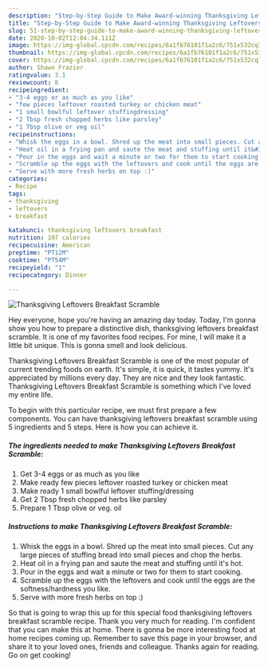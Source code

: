 ```yaml
---
description: "Step-by-Step Guide to Make Award-winning Thanksgiving Leftovers Breakfast Scramble"
title: "Step-by-Step Guide to Make Award-winning Thanksgiving Leftovers Breakfast Scramble"
slug: 51-step-by-step-guide-to-make-award-winning-thanksgiving-leftovers-breakfast-scramble
date: 2020-10-02T12:04:34.111Z
image: https://img-global.cpcdn.com/recipes/6a1fb76101f1a2c6/751x532cq70/thanksgiving-leftovers-breakfast-scramble-recipe-main-photo.jpg
thumbnail: https://img-global.cpcdn.com/recipes/6a1fb76101f1a2c6/751x532cq70/thanksgiving-leftovers-breakfast-scramble-recipe-main-photo.jpg
cover: https://img-global.cpcdn.com/recipes/6a1fb76101f1a2c6/751x532cq70/thanksgiving-leftovers-breakfast-scramble-recipe-main-photo.jpg
author: Shawn Frazier
ratingvalue: 3.1
reviewcount: 8
recipeingredient:
- "3-4 eggs or as much as you like"
- "few pieces leftover roasted turkey or chicken meat"
- "1 small bowlful leftover stuffingdressing"
- "2 Tbsp fresh chopped herbs like parsley"
- "1 Tbsp olive or veg oil"
recipeinstructions:
- "Whisk the eggs in a bowl. Shred up the meat into small pieces. Cut any large pieces of stuffing bread into small pieces and chop the herbs."
- "Heat oil in a frying pan and saute the meat and stuffing until it&#39;s hot."
- "Pour in the eggs and wait a minute or two for them to start cooking."
- "Scramble up the eggs with the leftovers and cook until the eggs are the softness/hardness you like."
- "Serve with more fresh herbs on top :)"
categories:
- Recipe
tags:
- thanksgiving
- leftovers
- breakfast

katakunci: thanksgiving leftovers breakfast 
nutrition: 197 calories
recipecuisine: American
preptime: "PT12M"
cooktime: "PT54M"
recipeyield: "1"
recipecategory: Dinner

---
```



![Thanksgiving Leftovers Breakfast Scramble](https://img-global.cpcdn.com/recipes/6a1fb76101f1a2c6/751x532cq70/thanksgiving-leftovers-breakfast-scramble-recipe-main-photo.jpg)

Hey everyone, hope you're having an amazing day today. Today, I'm gonna show you how to prepare a distinctive dish, thanksgiving leftovers breakfast scramble. It is one of my favorites food recipes. For mine, I will make it a little bit unique. This is gonna smell and look delicious.

Thanksgiving Leftovers Breakfast Scramble is one of the most popular of current trending foods on earth. It's simple, it is quick, it tastes yummy. It's appreciated by millions every day. They are nice and they look fantastic. Thanksgiving Leftovers Breakfast Scramble is something which I've loved my entire life.




To begin with this particular recipe, we must first prepare a few components. You can have thanksgiving leftovers breakfast scramble using 5 ingredients and 5 steps. Here is how you can achieve it.

<!--inarticleads1-->

##### The ingredients needed to make Thanksgiving Leftovers Breakfast Scramble:

1. Get 3-4 eggs or as much as you like
1. Make ready few pieces leftover roasted turkey or chicken meat
1. Make ready 1 small bowlful leftover stuffing/dressing
1. Get 2 Tbsp fresh chopped herbs like parsley
1. Prepare 1 Tbsp olive or veg. oil




<!--inarticleads2-->

##### Instructions to make Thanksgiving Leftovers Breakfast Scramble:

1. Whisk the eggs in a bowl. Shred up the meat into small pieces. Cut any large pieces of stuffing bread into small pieces and chop the herbs.
1. Heat oil in a frying pan and saute the meat and stuffing until it&#39;s hot.
1. Pour in the eggs and wait a minute or two for them to start cooking.
1. Scramble up the eggs with the leftovers and cook until the eggs are the softness/hardness you like.
1. Serve with more fresh herbs on top :)




So that is going to wrap this up for this special food thanksgiving leftovers breakfast scramble recipe. Thank you very much for reading. I'm confident that you can make this at home. There is gonna be more interesting food at home recipes coming up. Remember to save this page in your browser, and share it to your loved ones, friends and colleague. Thanks again for reading. Go on get cooking!
